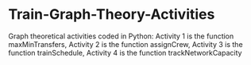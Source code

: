 # Train-Graph-Theory-Activities
Graph theoretical activities coded in Python: Activity 1 is the function maxMinTransfers, Activity 2 is the function assignCrew, Activity 3 is the function trainSchedule, Activity 4 is the function trackNetworkCapacity
